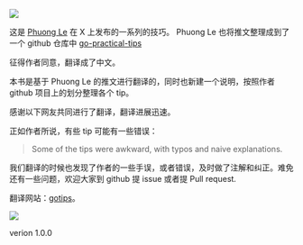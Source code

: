 ![](./images/gotips-cover.png)

这是 [Phuong Le](https://twitter.com/func25) 在 X 上发布的一系列的技巧。
Phuong Le 也将推文整理成到了一个 github 仓库中 [go-practical-tips](https://github.com/func25/go-practical-tips)

征得作者同意，翻译成了中文。

本书是基于 Phuong Le 的推文进行翻译的，同时也新建一个说明，按照作者 github 项目上的划分整理各个 tip。

感谢以下网友共同进行了翻译，翻译进展迅速。

正如作者所说，有些 tip 可能有一些错误：

> Some of the tips were awkward, with typos and naive explanations.

我们翻译的时候也发现了作者的一些手误，或者错误，及时做了注解和纠正。难免还有一些问题，欢迎大家到 github 提 issue 或者提 Pull request.

翻译网站：[gotips](https://github.com/smallnest/gotips)。

![](./images/contributors.png)

verion 1.0.0
